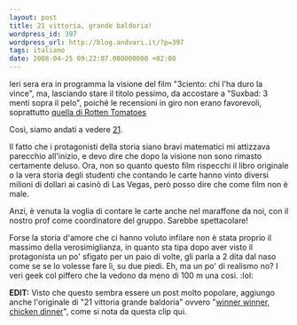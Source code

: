 ```yaml
---
layout: post
title: 21 vittoria, grande baldoria!
wordpress_id: 397
wordpress_url: http://blog.andvari.it/?p=397
tags: italiano
date: 2008-04-25 09:22:07.000000000 +02:00
---
```

Ieri sera era in programma la visione del film "3ciento: chi l'ha duro la vince", ma, lasciando stare il titolo pessimo, da accostare a "Suxbad: 3 menti sopra il pelo", poiché le recensioni in giro non erano favorevoli, soprattutto <a href="http://www.rottentomatoes.com/m/meet_the_spartans/">quella di Rotten Tomatoes</a>

Così, siamo andati a vedere <a href="http://it.wikipedia.org/wiki/21_%28film%29">21</a>.

Il fatto che i protagonisti della storia siano bravi matematici mi attizzava parecchio all'inizio, e devo dire che dopo la visione non sono rimasto certamente deluso. Ora, non so quanto questo film rispecchi il libro originale o la vera storia degli studenti che contando le carte hanno vinto diversi milioni di dollari ai casinò di Las Vegas, però posso dire che come film non è male.

Anzi, è venuta la voglia di contare le carte anche nel maraffone da noi, con il nostro prof come coordinatore del gruppo. Sarebbe spettacolare!

Forse la storia d'amore che ci hanno voluto infilare non è stata proprio il massimo della verosimiglianza, in quanto sta tipa dopo aver visto il protagonista un po' sfigato per un paio di volte, gli parla a 2 dita dal naso come se se lo volesse fare lì, su due piedi. Eh, ma un po' di realismo no? I veri geek col piffero che la vedono da meno di 100 m una così. :lol:

<strong>EDIT:</strong> Visto che questo sembra essere un post molto popolare, aggiungo anche l'originale di "21 vittoria grande baldoria" ovvero "<a href="http://www.youtube.com/watch?v=y0PuqYB0_UI">winner winner, chicken dinner</a>", come si nota da questa clip qui.

